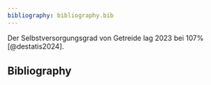 ```yaml
---
bibliography: bibliography.bib
---
```


Der Selbstversorgungsgrad von Getreide lag 2023 bei 107% [@destatis2024].

## Bibliography
